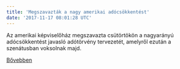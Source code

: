 ```yaml
---
title: 'Megszavazták a nagy amerikai adócsökkentést'
date: '2017-11-17 08:01:28 UTC'
---
```


Az amerikai képviselőház megszavazta csütörtökön a nagyarányú adócsökkentést javasló adótörvény tervezetét, amelyről ezután a szenátusban voksolnak majd.


[Bővebben](http://ift.tt/2jxPhQY)
